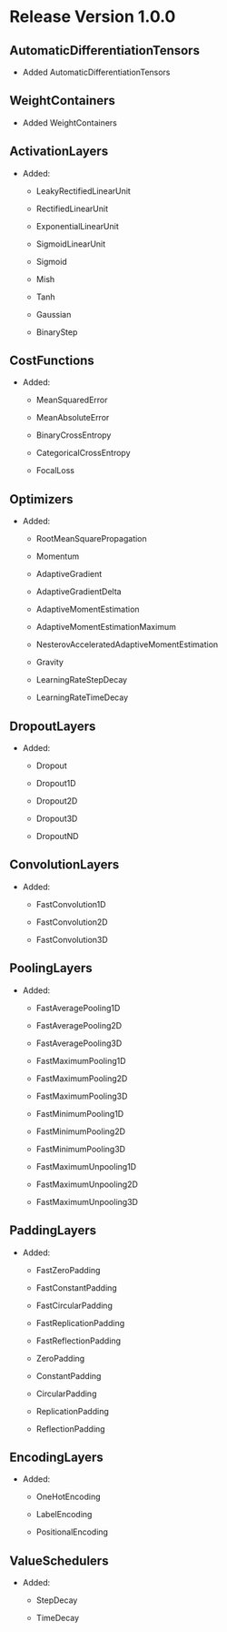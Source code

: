# Release Version 1.0.0

## AutomaticDifferentiationTensors

* Added AutomaticDifferentiationTensors

## WeightContainers

* Added WeightContainers

## ActivationLayers

* Added:

	* LeakyRectifiedLinearUnit
	
	* RectifiedLinearUnit

	* ExponentialLinearUnit

	* SigmoidLinearUnit
	
	* Sigmoid
	
	* Mish
	
	* Tanh
	
	* Gaussian
	
	* BinaryStep

## CostFunctions

* Added:

	* MeanSquaredError
	
	* MeanAbsoluteError

	* BinaryCrossEntropy

	* CategoricalCrossEntropy

	* FocalLoss

## Optimizers

* Added:

	* RootMeanSquarePropagation
	
	* Momentum
	
	* AdaptiveGradient
	
	* AdaptiveGradientDelta
	
	* AdaptiveMomentEstimation
	
	* AdaptiveMomentEstimationMaximum
	
	* NesterovAcceleratedAdaptiveMomentEstimation
	
	* Gravity
	
	* LearningRateStepDecay
	
	* LearningRateTimeDecay

## DropoutLayers

* Added:

	* Dropout

	* Dropout1D
	
	* Dropout2D

	* Dropout3D

	* DropoutND

## ConvolutionLayers

* Added:

	* FastConvolution1D

	* FastConvolution2D

	* FastConvolution3D

## PoolingLayers

* Added:

	* FastAveragePooling1D

	* FastAveragePooling2D

	* FastAveragePooling3D

	* FastMaximumPooling1D

	* FastMaximumPooling2D

	* FastMaximumPooling3D

	* FastMinimumPooling1D

	* FastMinimumPooling2D

	* FastMinimumPooling3D

	* FastMaximumUnpooling1D

	* FastMaximumUnpooling2D

	* FastMaximumUnpooling3D

## PaddingLayers

* Added:

	* FastZeroPadding

	* FastConstantPadding

	* FastCircularPadding

	* FastReplicationPadding

	* FastReflectionPadding

	* ZeroPadding

	* ConstantPadding

	* CircularPadding

	* ReplicationPadding

	* ReflectionPadding

## EncodingLayers

* Added:

	* OneHotEncoding

	* LabelEncoding

	* PositionalEncoding

## ValueSchedulers

* Added:

	* StepDecay

	* TimeDecay